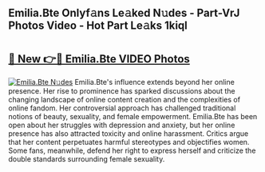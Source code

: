 ## Emilia.Bte Onlyf𝚊ns Le𝚊ked N𝚞des - Part-VrJ Photos Video - Hot Part Le𝚊ks 1kiql

# <h2><a href="http://ab62590.deff.icu/?id=Emilia.Bte">🔗 New 👉🔴 Emilia.Bte VIDEO Photos</a></h2>

[![Emilia.Bte N𝚞des](https://i.imgur.com/rIISA9y.gif)](http://ab62590.deff.icu/?id=Emilia.Bte)
Emilia.Bte's influence extends beyond her online presence. Her rise to prominence has sparked discussions about the changing landscape of online content creation and the complexities of online fandom. Her controversial approach has challenged traditional notions of beauty, sexuality, and female empowerment. Emilia.Bte has been open about her struggles with depression and anxiety, but her online presence has also attracted toxicity and online harassment. Critics argue that her content perpetuates harmful stereotypes and objectifies women. Some fans, meanwhile, defend her right to express herself and criticize the double standards surrounding female sexuality.
